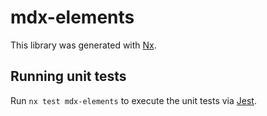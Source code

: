 # mdx-elements

This library was generated with [Nx](https://nx.dev).

## Running unit tests

Run `nx test mdx-elements` to execute the unit tests via [Jest](https://jestjs.io).
